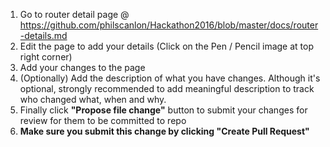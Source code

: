 1. Go to router detail page @ https://github.com/philscanlon/Hackathon2016/blob/master/docs/router-details.md
2. Edit the page to add your details (Click on the Pen / Pencil image at top right corner)
3. Add your changes to the page
4. (Optionally) Add the description of what you have changes. Although it's optional, strongly recommended to add meaningful description to track who changed what, when and why.
5. Finally click __"Propose file change"__ button to submit your changes for review for them to be committed to repo 
6. __Make sure you submit this change by clicking "Create Pull Request"__
